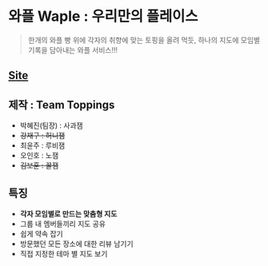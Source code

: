 # 와플 Waple : 우리만의 플레이스

> 한개의 와플 빵 위에 각자의 취향에 맞는 토핑을 올려 먹듯,
> 하나의 지도에 모임별 기록을 담아내는 와플 서비스!!!

## [Site](http://i3a204.p.ssafy.io)

## 제작 : Team Toppings

- 박혜진(팀장) : 사과잼
- ~~강재구 : 허니잼~~
- 최윤주 : 루비잼
- 오인호 : 노잼
- ~~김보훈 : 꿀잼~~

## 특징

- **각자 모임별로 만드는 맞춤형 지도**
- 그룹 내 멤버들끼리 지도 공유
- 쉽게 약속 잡기
- 방문했던 모든 장소에 대한 리뷰 남기기
- 직접 지정한 테마 별 지도 보기